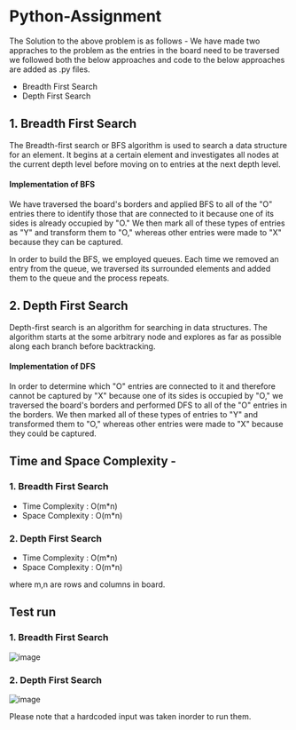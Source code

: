 # Python-Assignment
The Solution to the above problem is as follows - 
We have made two appraches to the problem as the entries in the board need to be traversed we followed both the below approaches and code to the below approaches are added as .py files.
- Breadth First Search
- Depth First Search

## 1. Breadth First Search
The Breadth-first search or BFS algorithm is used to search a data structure for an element. It begins at a certain element and investigates all nodes at the current depth level before moving on to entries at the next depth level.

#### Implementation of BFS

We have traversed the board's borders and applied BFS to all of the "O" entries there to identify those that are connected to it because one of its sides is already occupied by "O." We then mark all of these types of entries as "Y" and transform them to "O," whereas other entries were made to "X" because they can be captured.

In order to build the BFS, we employed queues. Each time we removed an entry from the queue, we traversed its surrounded elements and added them to the queue and the process repeats.

## 2. Depth First Search
Depth-first search is an algorithm for searching in data structures. The algorithm starts at the some arbitrary node and explores as far as possible along each branch before backtracking. 
#### Implementation of DFS
In order to determine which "O" entries are connected to it and therefore cannot be captured by "X" because one of its sides is occupied by "O," we traversed the board's borders and performed DFS to all of the "O" entries in the borders. We then marked all of these types of entries to "Y" and transformed them to "O," whereas other entries were made to "X" because they could be captured.

## Time and Space Complexity - 
### 1. Breadth First Search
- Time Complexity : O(m*n)
- Space Complexity : O(m*n)


### 2. Depth First Search
- Time Complexity : O(m*n)
- Space Complexity : O(m*n)

where m,n are rows and columns in board.


## Test run
### 1. Breadth First Search
![image](https://user-images.githubusercontent.com/123494344/215087989-57db998a-d301-476f-9bea-dddb19b036d4.png)

### 2. Depth First Search
![image](https://user-images.githubusercontent.com/123494344/215088085-43afd18a-7d27-4ccb-9360-c327fa937675.png)


Please note that a hardcoded input was taken inorder to run them.
